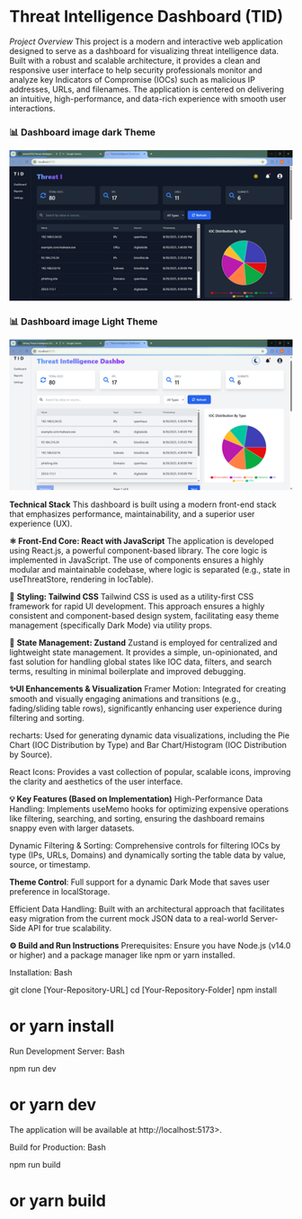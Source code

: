  # Threat Intelligence Dashboard (TID)

 
*Project Overview*
This project is a modern and interactive web application designed to serve as a dashboard for visualizing threat intelligence data. Built with a robust and scalable architecture, it provides a clean and responsive user interface to help security professionals monitor and analyze key Indicators of Compromise (IOCs) such as malicious IP addresses, URLs, and filenames. The application is centered on delivering an intuitive, high-performance, and data-rich experience with smooth user interactions.

### 📊 Dashboard image dark Theme
![Dashboard alt](https://github.com/arshan0782/Threat-Intelligence-Dashboard-25/blob/2f4d2f1694b0d12919f37d6f03b68d26b1980bea/Screenshot%202025-10-03%20091056.png)
### 📊 Dashboard image Light Theme
![Dashboard alt](https://github.com/arshan0782/Threat-Intelligence-Dashboard-25/blob/7eace409a2dc3333bf502f45973d25826ecbacdf/Screenshot%202025-10-03%20091516.png)

**Technical Stack**
This dashboard is built using a modern front-end stack that emphasizes performance, maintainability, and a superior user experience (UX).

**⚛️ Front-End Core: React with JavaScript**
The application is developed using React.js, a powerful component-based library. The core logic is implemented in JavaScript. The use of components ensures a highly modular and maintainable codebase, where logic is separated (e.g., state in useThreatStore, rendering in IocTable).

🎨 **Styling: Tailwind CSS**
Tailwind CSS is used as a utility-first CSS framework for rapid UI development. This approach ensures a highly consistent and component-based design system, facilitating easy theme management (specifically Dark Mode) via utility props.

🧠 **State Management: Zustand**
Zustand is employed for centralized and lightweight state management. It provides a simple, un-opinionated, and fast solution for handling global states like IOC data, filters, and search terms, resulting in minimal boilerplate and improved debugging.

**✨UI Enhancements & Visualization**
Framer Motion: Integrated for creating smooth and visually engaging animations and transitions (e.g., fading/sliding table rows), significantly enhancing user experience during filtering and sorting.

recharts: Used for generating dynamic data visualizations, including the Pie Chart (IOC Distribution by Type) and Bar Chart/Histogram (IOC Distribution by Source).

React Icons: Provides a vast collection of popular, scalable icons, improving the clarity and aesthetics of the user interface.

**💡 Key Features (Based on Implementation)**
High-Performance Data Handling: Implements useMemo hooks for optimizing expensive operations like filtering, searching, and sorting, ensuring the dashboard remains snappy even with larger datasets.

Dynamic Filtering & Sorting: Comprehensive controls for filtering IOCs by type (IPs, URLs, Domains) and dynamically sorting the table data by value, source, or timestamp.

**Theme Control**: Full support for a dynamic Dark Mode that saves user preference in localStorage.

Efficient Data Handling: Built with an architectural approach that facilitates easy migration from the current mock JSON data to a real-world Server-Side API for true scalability.

**⚙️ Build and Run Instructions**
Prerequisites: Ensure you have Node.js (v14.0 or higher) and a package manager like npm or yarn installed.

Installation:
Bash

git clone [Your-Repository-URL]
cd [Your-Repository-Folder]
npm install
# or yarn install
Run Development Server:
Bash

npm run dev
# or yarn dev
The application will be available at http://localhost:5173>.

Build for Production:
Bash

npm run build
# or yarn build
 




